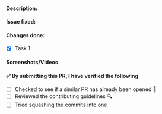 #### Description:

<!-- Please explain your pull request's purpose -->

#### Issue fixed:

<!-- Link to the issue that your pull request resolves. -->

#### Changes done:
- [x] Task 1

#### Screenshots/Videos

<!-- Include screenshots or videos if they will help the reviewer understand your changes. -->

#### ✅️ By submitting this PR, I have verified the following

- [ ] Checked to see if a similar PR has already been opened 🤔️
- [ ] Reviewed the contributing guidelines 🔍️
- [ ] Tried squashing the commits into one
